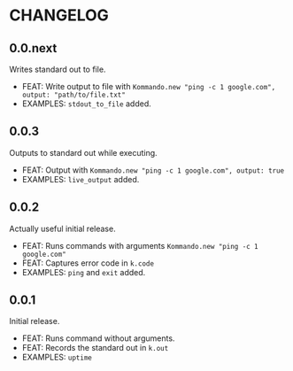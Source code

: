 # CHANGELOG

## 0.0.next
Writes standard out to file.

 - FEAT: Write output to file with `Kommando.new "ping -c 1 google.com", output: "path/to/file.txt"`
 - EXAMPLES: `stdout_to_file` added.

## 0.0.3
Outputs to standard out while executing.

 - FEAT: Output with `Kommando.new "ping -c 1 google.com", output: true`
 - EXAMPLES: `live_output` added.

## 0.0.2
Actually useful initial release.

 - FEAT: Runs commands with arguments `Kommando.new "ping -c 1 google.com"`
 - FEAT: Captures error code in `k.code`
 - EXAMPLES: `ping` and `exit` added.

## 0.0.1
Initial release.

 - FEAT: Runs command without arguments.
 - FEAT: Records the standard out in `k.out`
 - EXAMPLES: `uptime`
